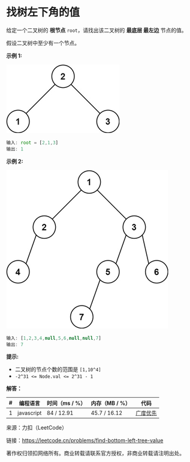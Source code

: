 # 找树左下角的值

给定一个二叉树的 **根节点** `root`，请找出该二叉树的 **最底层 最左边** 节点的值。

假设二叉树中至少有一个节点。

**示例 1:**

![示例1](./eg1.jpg)

``` javascript
输入: root = [2,1,3]
输出: 1
```

**示例 2:**

![示例2](./eg2.jpg)

``` javascript
输入: [1,2,3,4,null,5,6,null,null,7]
输出: 7
```

**提示:**

- 二叉树的节点个数的范围是 `[1,10^4]`
- `-2^31 <= Node.val <= 2^31 - 1`

**解答：**

**#**|**编程语言**|**时间（ms / %）**|**内存（MB / %）**|**代码**
--|--|--|--|--
1|javascript|84 / 12.91|45.7 / 16.12|[广度优先](./javascript/ac_v1.js)

来源：力扣（LeetCode）

链接：https://leetcode.cn/problems/find-bottom-left-tree-value

著作权归领扣网络所有。商业转载请联系官方授权，非商业转载请注明出处。
